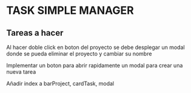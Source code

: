 # TASK SIMPLE MANAGER
## Tareas a hacer

Al hacer doble click en boton del proyecto se debe desplegar un modal donde se pueda eliminar el proyecto y cambiar su nombre

Implementar un boton para abrir rapidamente un modal para crear una nueva tarea

Añadir index a barProject, cardTask, modal